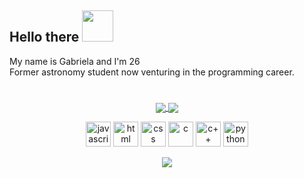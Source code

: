 ## Hello there <img src="https://media.giphy.com/media/mGcNjsfWAjY5AEZNw6/giphy.gif" width="50">

<p>My name is Gabriela and I'm 26</br>
  Former astronomy student now venturing in the programming career. 
</p>

#
  
<p align="center">
  <a href="https://github.com/anuraghazra/github-readme-stats">
    <img align="center" src="https://github-readme-stats.vercel.app/api?username=gvalnisio&show_icons=true&theme=radical&include_all_commits=true&count_private=true" />
  </a>
  <a href="https://github.com/anuraghazra/convoychat">
    <img align="center" src="https://github-readme-stats.vercel.app/api/top-langs/?username=gvalnisio&layout=compact&langs_count=8&theme=radical" />
  </a>
 </p>

<p align="center">
  <img src="https://cdn.jsdelivr.net/gh/devicons/devicon/icons/javascript/javascript-plain.svg" alt="javascript" height=40/>
  <img src="https://cdn.jsdelivr.net/gh/devicons/devicon/icons/html5/html5-plain-wordmark.svg" alt="html" height=40 />
  <img src="https://cdn.jsdelivr.net/gh/devicons/devicon/icons/css3/css3-plain-wordmark.svg" alt="css" height=40 />
  <img src="https://cdn.jsdelivr.net/gh/devicons/devicon/icons/c/c-plain.svg" alt="c" height=40 />
  <img src="https://cdn.jsdelivr.net/gh/devicons/devicon/icons/cplusplus/cplusplus-plain.svg" alt="c++" height=40 />
  <img src="https://cdn.jsdelivr.net/gh/devicons/devicon/icons/python/python-plain-wordmark.svg" alt="python" height=40 />
</p>

<p align="center">
  <a href="https://www.linkedin.com/in/gabriela-valnisio/"><img src="https://img.shields.io/badge/-LinkedIn-%230077B5?style=for-the-badge&       logo=linkedin&logoColor=white" target="_blank" ></a>  
</p>
